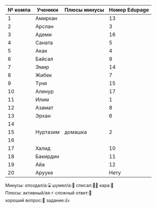 | № компа | Ученики  | Плюсы минусы | Номер Edupage |
| ------- | -------- | ------------ | ------------- |
| 1       | Амирхан  |              | 13            |
| 2       | Арслан   |              | 3             |
| 3       | Адеми    |              | 16            |
| 4       | Саната   |              | 5             |
| 5       | Акак     |              | 4             |
| 6       | Байсал   |              | 9             |
| 7       | Эмир     |              | 14            |
| 8       | Жибек    |              | 7             |
| 9       | Туня     |              | 15            |
| 10      | Алинур   |              | 17            |
| 11      | Илим     |              | 1             |
| 12      | Азамат   |              | 8             |
| 13      | Эрхан    |              | 6             |
| 14      |          |              |               |
| 15      | Нуртазим | домашка      | 2             |
| 16      |          |              |               |
| 17      | Халид    |              | 10            |
| 18      | Бакирдин |              | 11            |
| 19      | Айа      |              | 12            |
| 20      | Арууке   |              | Нету          |

Минусы:
опоздал/а:⌛ шумел/а:📢 
списал:😶‍🌫️ кара:👺  
Плюсы:
активный/ая:⚡ сложный ответ:🏅  
хороший вопрос:🤌  задание:👍